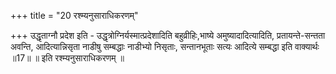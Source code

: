 +++
title = "20 रश्म्यनुसाराधिकरणम्"

+++
उद्धृताग्नौ प्रदेश इति - उद्धृत्रोग्निर्यस्मात्प्रदेशादिति बहुव्रीहिः,भाष्ये अमुष्यादादित्यादिति, प्रतायन्ते-सन्तता अवन्ति, आदित्यान्निसृता नाडीषु सम्बद्धाः नाडीभ्यो निसृताः, सन्तानभूताः सत्यः आदित्ये सम्बद्धा इति वाक्यार्थः ॥17॥ ॥ इति रश्म्यनुसाराधिकरणम् ॥